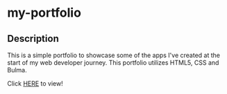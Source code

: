 # my-portfolio

## Description
This is a simple portfolio to showcase some of the apps I've created at the start of my web developer journey.  This portfolio utilizes HTML5, CSS and Bulma.

Click [HERE](https://kaleighspurio.github.io/my-portfolio/) to view!